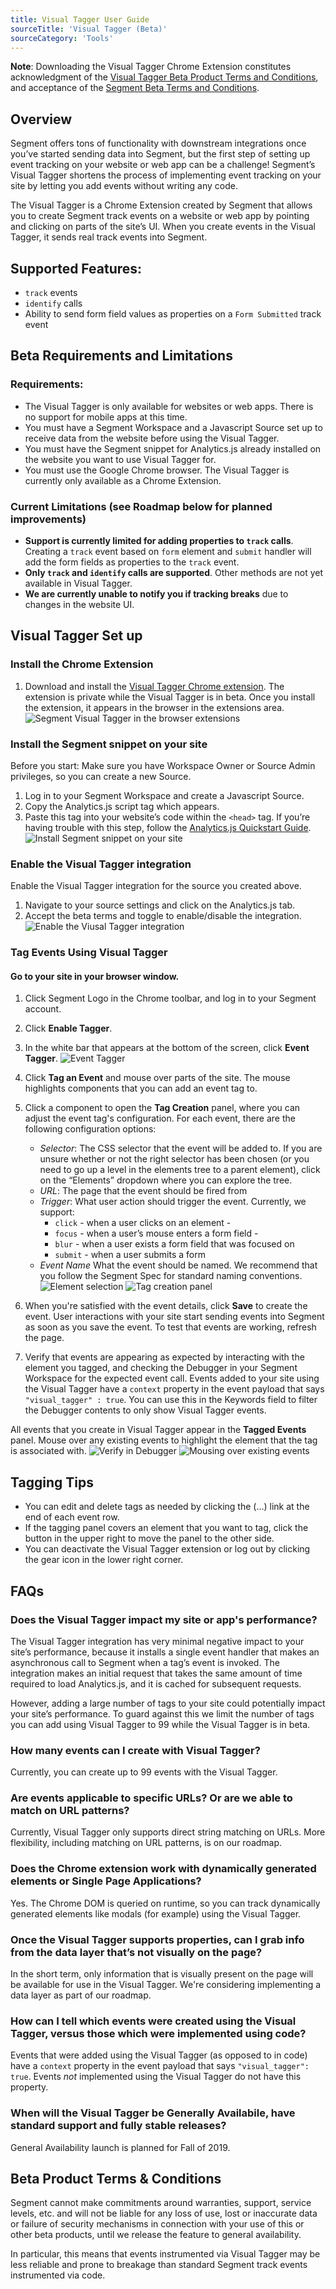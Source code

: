 ```yaml
---
title: Visual Tagger User Guide
sourceTitle: 'Visual Tagger (Beta)'
sourceCategory: 'Tools'
---
```


**Note**: Downloading the Visual Tagger Chrome Extension constitutes acknowledgment of the [Visual Tagger Beta Product Terms and Conditions](#Beta-Product-Terms-Conditions), and acceptance of the [Segment Beta Terms and Conditions](/docs/legal/first-access-beta-preview/).

## Overview

Segment offers tons of functionality with downstream integrations once you’ve started sending data into Segment, but the first step of setting up event tracking on your website or web app can be a challenge! Segment’s Visual Tagger shortens the process of implementing event tracking on your site by letting you add events without writing any code.

The Visual Tagger is a Chrome Extension created by Segment that allows you to create Segment track events on a website or web app by pointing and clicking on parts of the site’s UI. When you create events in the Visual Tagger, it sends real track events into Segment.

## Supported Features:

- `track` events
- `identify` calls
- Ability to send form field values as properties on a `Form Submitted` track event

## Beta Requirements and Limitations

### Requirements:

- The Visual Tagger is only available for websites or web apps. There is no support for mobile apps at this time.
- You must have a Segment Workspace and a Javascript Source set up to receive data from the website before using the Visual Tagger.
- You must have the Segment snippet for Analytics.js already installed on the website you want to use Visual Tagger for.
- You must use the Google Chrome browser. The Visual Tagger is currently only available as a Chrome Extension.

### Current Limitations (see Roadmap below for planned improvements)

- **Support is currently limited for adding properties to `track` calls**. Creating a `track` event based on `form` element and `submit` handler will add the form fields as properties to the `track` event.
- **Only `track` and `identify` calls are supported**. Other methods are not yet available in Visual Tagger.
- **We are currently unable to notify you if tracking breaks** due to changes in the website UI.

## Visual Tagger Set up

### Install the Chrome Extension

1. Download and install the [Visual Tagger Chrome extension](https://chrome.google.com/webstore/detail/segment-visual-tagger/ahofbpemlckjfmcebnanjmkhpcmnbjia).
   The extension is private while the Visual Tagger is in beta. Once you install the extension, it appears in the browser in the extensions area.
   ![Segment Visual Tagger in the browser extensions](images/steps-2.png)

### Install the Segment snippet on your site

Before you start: Make sure you have Workspace Owner or Source Admin privileges, so you can create a new Source.

1. Log in to your Segment Workspace and create a Javascript Source.
2. Copy the Analytics.js script tag which appears.
3. Paste this tag into your website’s code within the `<head>` tag.
   If you’re having trouble with this step, follow the [Analytics.js Quickstart Guide](/docs/sources/website/analytics.js).
   ![Install Segment snippet on your site](images/steps-3.png)

### Enable the Visual Tagger integration

Enable the Visual Tagger integration for the source you created above.

1. Navigate to your source settings and click on the Analytics.js tab.
2. Accept the beta terms and toggle to enable/disable the integration.
   ![Enable the Viusal Tagger integration](images/steps-4.png)

### Tag Events Using Visual Tagger

#### Go to your site in your browser window.

1. Click Segment Logo in the Chrome toolbar, and log in to your Segment account.
2. Click **Enable Tagger**.
3. In the white bar that appears at the bottom of the screen, click **Event Tagger**.
   ![Event Tagger](images/steps-7.png)

4. Click **Tag an Event** and mouse over parts of the site. The mouse highlights components that you can add an event tag to.
5. Click a component to open the **Tag Creation** panel, where you can adjust the event tag's configuration.
   For each event, there are the following configuration options:
   - _Selector_: The CSS selector that the event will be added to. If you are unsure whether or not the right selector has been chosen (or you need to go up a level in the elements tree to a parent element), click on the “Elements” dropdown where you can explore the tree.
   - _URL_: The page that the event should be fired from
   - _Trigger_: What user action should trigger the event. Currently, we support:
     - `click` - when a user clicks on an element -
     - `focus` - when a user’s mouse enters a form field -
     - `blur` - when a user exists a form field that was focused on
     - `submit` - when a user submits a form
   - _Event Name_ What the event should be named. We recommend that you follow the Segment Spec for standard naming conventions.
     ![Element selection](images/steps-8.gif)
     ![Tag creation panel](images/steps-9.png)
6. When you're satisfied with the event details, click **Save** to create the event.
   User interactions with your site start sending events into Segment as soon as you save the event. To test that events are working, refresh the page.
7. Verify that events are appearing as expected by interacting with the element you tagged, and checking the Debugger in your Segment Workspace for the expected event call.
   Events added to your site using the Visual Tagger have a `context` property in the event payload that says `"visual_tagger" : true`. You can use this in the Keywords field to filter the Debugger contents to only show Visual Tagger events.

All events that you create in Visual Tagger appear in the **Tagged Events** panel. Mouse over any existing events to highlight the element that the tag is associated with.
  ![Verify in Debugger](images/steps-12.png)
  ![Mousing over existing events](images/steps-13.png)

## Tagging Tips

- You can edit and delete tags as needed by clicking the (…) link at the end of each event row.
- If the tagging panel covers an element that you want to tag, click the button in the upper right to move the panel to the other side.
- You can deactivate the Visual Tagger extension or log out by clicking the gear icon in the lower right corner.

## FAQs

### Does the Visual Tagger impact my site or app's performance?

The Visual Tagger integration has very minimal negative impact to your site’s performance, because it installs a single event handler that makes an asynchronous call to Segment when a tag’s event is invoked. The integration makes an initial request that takes the same amount of time required to load Analytics.js, and it is cached for subsequent requests.

However, adding a large number of tags to your site could potentially impact your site’s performance. To guard against this we limit the number of tags you can add using Visual Tagger to 99 while the Visual Tagger is in beta.

### How many events can I create with Visual Tagger?

Currently, you can create up to 99 events with the Visual Tagger.

### Are events applicable to specific URLs? Or are we able to match on URL patterns?

Currently, Visual Tagger only supports direct string matching on URLs. More flexibility, including matching on URL patterns, is on our roadmap.

### Does the Chrome extension work with dynamically generated elements or Single Page Applications?

Yes. The Chrome DOM is queried on runtime, so you can track dynamically generated elements like modals (for example) using the Visual Tagger.

### Once the Visual Tagger supports properties, can I grab info from the data layer that’s not visually on the page?

In the short term, only information that is visually present on the page will be available for use in the Visual Tagger. We're considering implementing a data layer as part of our roadmap.

### How can I tell which events were created using the Visual Tagger, versus those which were implemented using code?

Events that were added using the Visual Tagger (as opposed to in code) have a `context` property in the event payload that says `"visual_tagger": true`.
Events _not_ implemented using the Visual Tagger do not have this property.

### When will the Visual Tagger be Generally Availabile, have standard support and fully stable releases?

General Availability launch is planned for Fall of 2019.

## Beta Product Terms & Conditions

Segment cannot make commitments around warranties, support, service levels, etc. and will not be liable for any loss of use, lost or inaccurate data or failure of security mechanisms in connection with your use of this or other beta products, until we release the feature to general availability.

In particular, this means that events instrumented via Visual Tagger may be less reliable and prone to breakage than standard Segment track events instrumented via code.
